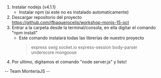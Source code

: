 1. Instalar nodejs (v4.1.1)
	- Instalar npm (si este no es instalado automaticamente)
2. Descargar repositorio del proyecto https://github.com/jfbaquerocelis/workshop-monjs-15-oct
3. Entrar a la carpeta desde la terminal/consola, en ella digitar el comando "npm install"
	- Este comando instalará todas las librerías de nuestro proyecto
		> express
		> swig
		> socket.io
		> express-session
		> body-parser
		> underscore
		> mongoose
4. Por ultimo, digitamos el comando "node server.js" y listo!


-- Team MonteríaJS --